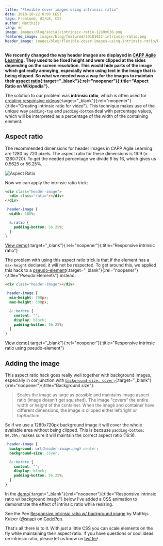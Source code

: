 ```yaml
---
title: "Flexible cover images using intrinsic ratio"
date: 2018-10-22 8:00 CEST
tags: Frontend, UI/UX, CSS
author: Matthijs
lang: en
image: images/blog/social/intrinsic-ratio-1200x630.png
featured_image: images/blog/featured/20181022-intrinsic-ratio.png
header_image: images/blog/flexible-cover-images-using-intrinsic-ratio/header.png
---
```


**We recently changed the way header images are displayed in [CAPP Agile Learning](/capp-agile-learning/). They used to be fixed height and were clipped at the sides depending on the screen resolution. This would hide parts of the image which got really annoying, especially when using text in the image that is being clipped. So what we needed was a way for the images to maintain their [aspect ratio](https://en.wikipedia.org/wiki/Aspect_ratio){:target="\_blank"}{:rel="noopener"}{:title="Aspect Ratio on Wikipedia"}.**

The solution to our problem was **intrinsic ratio**, which is often used for [creating responsive videos](http://alistapart.com/article/creating-intrinsic-ratios-for-video){:target="\_blank"}{:rel="noopener"}{:title="Creating intrinsic ratio for video"}. This technique makes use of the unique way `padding-top` and `padding-bottom` deal with percentage values, which will be interpreted as a percentage of the width of the containing element.

## Aspect ratio

The recommended dimensions for header images in CAPP Agile Learning are 1280 by 720 pixels. The aspect ratio for these dimensions is 16:9 (= 1280:720). To get the needed percentage we divide 9 by 16, which gives us 0.5625 or 56.25%.

![Aspect Ratio](images/blog/flexible-cover-images-using-intrinsic-ratio/aspect-ratio.png)

Now we can apply the intrinsic ratio trick:

```html
<div class="header-image">
  <div class="ratio"></div>
</div>
```

```scss
.header-image {
  width: 100%;

  &.ratio {
    padding-bottom: 56.25%;
  }
}
```

[View demo](http://codepen.io/snap/full/MwqGYy/){:target="\_blank"}{:rel="noopener"}{:title="Responsive intrinsic ratio"}

The problem with using this aspect ratio trick is that if the element has a `max-height` declared, it will not be respected. To get around this, we applied this hack to a [pseudo-element](https://developer.mozilla.org/en-US/docs/Web/CSS/Pseudo-elements){:target="\_blank"}{:rel="noopener"}{:title="Pseudo Elements"} instead:

```html
<div class="header-image"></div>
```

```scss
.header-image {
  min-height: 300px;
  max-height: 500px;

  &::before {
    content: "";
    display: block;
    padding-bottom: 56.25%;
  }
}
```

[View demo](http://codepen.io/snap/full/EVPmOZ/){:target="\_blank"}{:rel="noopener"}{:title="Responsive intrinsic ratio using pseudo-element"}

## Adding the image

This aspect ratio hack goes really well together with background images, especially in conjunction with [`background-size: cover;`](https://developer.mozilla.org/en-US/docs/Web/CSS/background-size){:target="\_blank"}{:rel="noopener"}{:title="Background size"}.

> Scales the image as large as possible and maintains image aspect ratio (image doesn't get squished). The image "covers" the entire width or height of the container. When the image and container have different dimensions, the image is clipped either left/right or top/bottom.

So if we use a 1280x720px background image it will cover the whole available area without being clipped. This is because `padding-bottom: 56.25%;` makes sure it will maintain the correct aspect ratio (16:9).

```scss
.header-image {
  background: url(header-image.png) center;
  background-size: cover;

  &::before {
    content: "";
    display: block;
    padding-bottom: 56.25%;
  }
}
```

In the [demo](http://codepen.io/snap/full/NGxgLr/){:target="\_blank"}{:rel="noopener"}{:title="Responsive intrinsic ratio w/ background image"} below I've added a CSS animation to demonstrate the effect of intrinsic ratio while resizing.

<p data-height="265" data-theme-id="0" data-slug-hash="NGxgLr" data-default-tab="css,result" data-user="snap" data-pen-title="Responsive intrinsic ratio w/ background image" class="codepen">See the Pen <a href="https://codepen.io/snap/pen/NGxgLr/">Responsive intrinsic ratio w/ background image</a> by Matthijs Kuiper (<a href="https://codepen.io/snap">@snap</a>) on <a href="https://codepen.io">CodePen</a>.</p>
<script async src="https://static.codepen.io/assets/embed/ei.js"></script>

That's all there is to it. With just a little CSS you can scale elements on the fly while maintaining their aspect ratio. If you have questions or cool ideas on intrinsic ratio, please let us know on [twitter](https://twitter.com/DefactoSoftware)!
